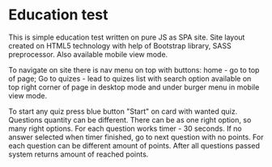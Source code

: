 # Education test

This is simple education test written on pure JS as SPA site. Site layout created on HTML5 technology with help of Bootstrap library, SASS preprocessor. Also available mobile view mode.

To navigate on site there is nav menu on top with buttons: home - go to top of page; Go to quizes - lead to quizes list with search option available on top right corner of page in desktop mode and under burger menu in mobile view mode.

To start any quiz press blue button "Start" on card with wanted quiz. Questions quantity can be different. There can be as one right option, so many right options. For each question works timer - 30 seconds. If no answer selected when timer finished, go to next question with no points. For each question can be different amount of points. After all questions passed system returns amount of reached points.